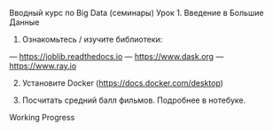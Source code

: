 Вводный курс по Big Data (семинары)
Урок 1. Введение в Большие Данные

1) Ознакомьтесь / изучите библиотеки:

— https://joblib.readthedocs.io
— https://www.dask.org
— https://www.ray.io

2) Установите Docker (https://docs.docker.com/desktop)

3) Посчитать средний балл фильмов. Подробнее в нотебуке.

Working Progress


